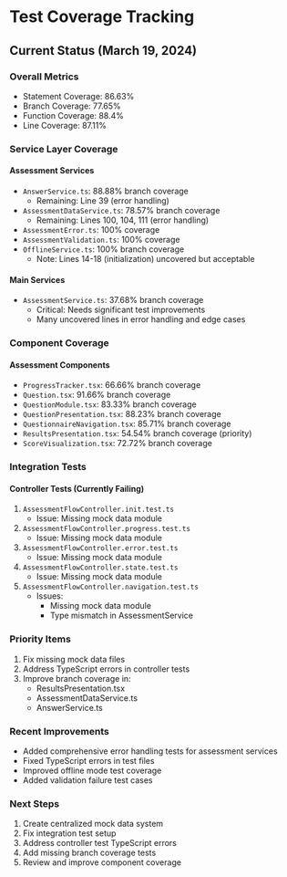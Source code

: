 # Test Coverage Tracking

## Current Status (March 19, 2024)

### Overall Metrics
- Statement Coverage: 86.63%
- Branch Coverage: 77.65%
- Function Coverage: 88.4%
- Line Coverage: 87.11%

### Service Layer Coverage
#### Assessment Services
- `AnswerService.ts`: 88.88% branch coverage
  - Remaining: Line 39 (error handling)
- `AssessmentDataService.ts`: 78.57% branch coverage
  - Remaining: Lines 100, 104, 111 (error handling)
- `AssessmentError.ts`: 100% coverage
- `AssessmentValidation.ts`: 100% coverage
- `OfflineService.ts`: 100% branch coverage
  - Note: Lines 14-18 (initialization) uncovered but acceptable

#### Main Services
- `AssessmentService.ts`: 37.68% branch coverage
  - Critical: Needs significant test improvements
  - Many uncovered lines in error handling and edge cases

### Component Coverage
#### Assessment Components
- `ProgressTracker.tsx`: 66.66% branch coverage
- `Question.tsx`: 91.66% branch coverage
- `QuestionModule.tsx`: 83.33% branch coverage
- `QuestionPresentation.tsx`: 88.23% branch coverage
- `QuestionnaireNavigation.tsx`: 85.71% branch coverage
- `ResultsPresentation.tsx`: 54.54% branch coverage (priority)
- `ScoreVisualization.tsx`: 72.72% branch coverage

### Integration Tests
#### Controller Tests (Currently Failing)
1. `AssessmentFlowController.init.test.ts`
   - Issue: Missing mock data module
2. `AssessmentFlowController.progress.test.ts`
   - Issue: Missing mock data module
3. `AssessmentFlowController.error.test.ts`
   - Issue: Missing mock data module
4. `AssessmentFlowController.state.test.ts`
   - Issue: Missing mock data module
5. `AssessmentFlowController.navigation.test.ts`
   - Issues:
     - Missing mock data module
     - Type mismatch in AssessmentService

### Priority Items
1. Fix missing mock data files
2. Address TypeScript errors in controller tests
3. Improve branch coverage in:
   - ResultsPresentation.tsx
   - AssessmentDataService.ts
   - AnswerService.ts

### Recent Improvements
- Added comprehensive error handling tests for assessment services
- Fixed TypeScript errors in test files
- Improved offline mode test coverage
- Added validation failure test cases

### Next Steps
1. Create centralized mock data system
2. Fix integration test setup
3. Address controller test TypeScript errors
4. Add missing branch coverage tests
5. Review and improve component coverage 